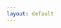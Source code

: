 ```yaml
---
layout: default
---
```


<html>
<head>
    <script>
        
        var video_list = null

        function send_request(){
            var query = document.getElementById('vid_search_query').value
               fetch('https://ansidd.eastus.cloudapp.azure.com:8000/search/?query='+query,{
                method : 'GET',
                headers : {
                    'Content-Type': 'application/json; charset=UTF-8'
                }
            }
        )
        .then(response => response.json())
        .then(function(response){
            console.log(response);
            textarea = document.getElementById('result')
            video_list = response['result'].split(";")

            var i=1,l=video_list.length
            for(i==1; i<=l; i++){
                vid_element = document.getElementById('video'+i)
                vid_source_element = document.getElementById('vid_source_'+i)

                if(i<l){
                    vid_element.removeAttribute('hidden')
                    vid_element.src= "https://videodatabasearjun.blob.core.windows.net/videos/"+video_list[i-1]+".mp4"
                    //vid_element.src= "https://videodatabasearjun.blob.core.windows.net/videos/video0.mp4"

                }else{
                    vid_element.setAttribute('hidden', 'hidden')
                }

            }

        })
    }

    </script>
</head>
<body>

<center>

<input type='text' id='vid_search_query' value='Search'>
<button id='submit' onClick="send_request()">Search</button>
<br>
<br>
<table>
    <tr>
        <td>
            <video width="320" height="240" controls id="video1" hidden="hidden">
            <source src="assets/bin/movie.mp4" type="video/mp4" id="'vid_source_1">
            </video>
        </td>
        <td>
            <video width="320" height="240" controls id="video2" hidden="hidden">
            <source src="assets/bin/movie.mp4" type="video/mp4" id="'vid_source_2">
            </video>
        </td>
    </tr>
    <tr>
        <td>
            <video width="320" height="240" controls id="video3" hidden="hidden">
            <source src="assets/bin/movie.mp4" type="video/mp4" id="'vid_source_3">
            </video>
        </td>
        <td>
            <video width="320" height="240" controls id="video4" hidden="hidden">
            <source src="assets/bin/movie.mp4" type="video/mp4" id="'vid_source_4">
            </video>
        </td>
    </tr>
    <tr>
        <td>
            <video width="320" height="240" controls id="video5" hidden="hidden">
            <source src="assets/bin/movie.mp4" type="video/mp4" id="'vid_source_5">
            </video>
        </td>
        <td>
            <video width="320" height="240" controls id="video6" hidden="hidden">
            <source src="assets/bin/movie.mp4" type="video/mp4" id="'vid_source_6">
            </video>
        </td>
    </tr>
    <tr>
        <td>
            <video width="320" height="240" controls id="video7" hidden="hidden">
            <source src="assets/bin/movie.mp4" type="video/mp4" id="'vid_source_7">
            </video>
        </td>
        <td>
            <video width="320" height="240" controls id="video8" hidden="hidden">
            <source src="assets/bin/movie.mp4" type="video/mp4" id="'vid_source_8">
            </video>
        </td>
    </tr>
    <tr>
        <td>
            <video width="320" height="240" controls id="video9" hidden="hidden">
            <source src="assets/bin/movie.mp4" type="video/mp4" id="'vid_source_9">
            </video>
        </td>
        <td>
            <video width="320" height="240" controls id="video10" hidden="hidden">
            <source src="assets/bin/movie.mp4" type="video/mp4" id="'vid_source_10">
            </video>
        </td>
    </tr>
</table>
</center>
</body>
</html>